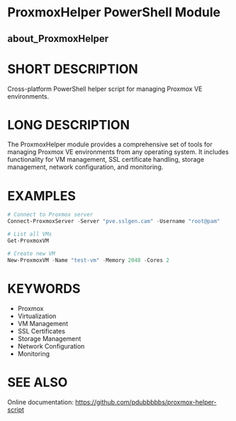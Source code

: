 # ProxmoxHelper PowerShell Module

## about_ProxmoxHelper

# SHORT DESCRIPTION
Cross-platform PowerShell helper script for managing Proxmox VE environments.

# LONG DESCRIPTION
The ProxmoxHelper module provides a comprehensive set of tools for managing Proxmox VE environments from any operating system. It includes functionality for VM management, SSL certificate handling, storage management, network configuration, and monitoring.

# EXAMPLES
```powershell
# Connect to Proxmox server
Connect-ProxmoxServer -Server "pve.sslgen.cam" -Username "root@pam"

# List all VMs
Get-ProxmoxVM

# Create new VM
New-ProxmoxVM -Name "test-vm" -Memory 2048 -Cores 2
```

# KEYWORDS
- Proxmox
- Virtualization
- VM Management
- SSL Certificates
- Storage Management
- Network Configuration
- Monitoring

# SEE ALSO
Online documentation: https://github.com/pdubbbbbs/proxmox-helper-script
